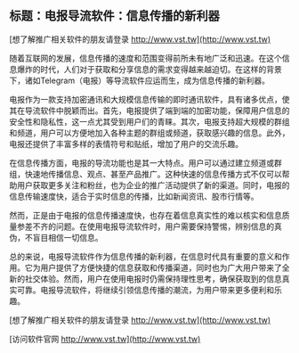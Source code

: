 ## **标题：电报导流软件：信息传播的新利器**

[想了解推广相关软件的朋友请登录 http://www.vst.tw](http://www.vst.tw)

随着互联网的发展，信息传播的速度和范围变得前所未有地广泛和迅速。在这个信息爆炸的时代，人们对于获取和分享信息的需求变得越来越迫切。在这样的背景下，诸如Telegram（电报）等导流软件应运而生，成为信息传播的新利器。

电报作为一款支持加密通讯和大规模信息传输的即时通讯软件，具有诸多优点，使其在导流软件中脱颖而出。首先，电报提供了端到端的加密功能，保障用户信息的安全性和隐私性，这一点尤其受到用户们的青睐。其次，电报支持超大规模的群组和频道，用户可以方便地加入各种主题的群组或频道，获取感兴趣的信息。此外，电报还提供了丰富多样的表情符号和贴纸，增加了用户的交流乐趣。

在信息传播方面，电报的导流功能也是其一大特点。用户可以通过建立频道或群组，快速地传播信息、观点、甚至产品推广。这种快速的信息传播方式不仅可以帮助用户获取更多关注和粉丝，也为企业的推广活动提供了新的渠道。同时，电报的信息传输速度快，适合于实时信息的传播，比如新闻资讯、股市行情等。

然而，正是由于电报的信息传播速度快，也存在着信息真实性的难以核实和信息质量参差不齐的问题。在使用电报导流软件时，用户需要保持警惕，辨别信息的真伪，不盲目相信一切信息。

总的来说，电报导流软件作为信息传播的新利器，在信息时代具有重要的意义和作用。它为用户提供了方便快捷的信息获取和传播渠道，同时也为广大用户带来了全新的社交体验。然而，用户在使用电报时仍需保持理性思考，确保获取到的信息真实可靠。电报导流软件，将继续引领信息传播的潮流，为用户带来更多便利和乐趣。

[想了解推广相关软件的朋友请登录 http://www.vst.tw](http://www.vst.tw)


[访问软件官网 http://www.vst.tw](http://www.vst.tw)
